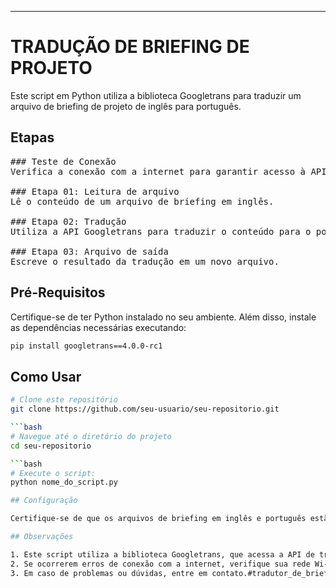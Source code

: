 -----------------------------------------
# TRADUÇÃO DE BRIEFING DE PROJETO

Este script em Python utiliza a biblioteca Googletrans para traduzir um arquivo de briefing de projeto de inglês para português.

## Etapas
<pre>
### Teste de Conexão
Verifica a conexão com a internet para garantir acesso à API de tradução do Google.

### Etapa 01: Leitura de arquivo
Lê o conteúdo de um arquivo de briefing em inglês.

### Etapa 02: Tradução
Utiliza a API Googletrans para traduzir o conteúdo para o português.

### Etapa 03: Arquivo de saída
Escreve o resultado da tradução em um novo arquivo.
</pre>

## Pré-Requisitos
Certifique-se de ter Python instalado no seu ambiente. Além disso, instale as dependências necessárias executando:

```bash
pip install googletrans==4.0.0-rc1
```

## Como Usar

```bash
# Clone este repositório
git clone https://github.com/seu-usuario/seu-repositorio.git

```bash
# Navegue até o diretório do projeto
cd seu-repositorio

```bash
# Execute o script:
python nome_do_script.py

## Configuração

Certifique-se de que os arquivos de briefing em inglês e português estão no mesmo diretório que o script. Os nomes dos arquivos podem ser ajustados no script conforme necessário.

## Observações

1. Este script utiliza a biblioteca Googletrans, que acessa a API de tradução do Google. Verifique a documentação da API para obter informações sobre limites e políticas de uso.
2. Se ocorrerem erros de conexão com a internet, verifique sua rede Wi-Fi ou dados móveis e tente novamente.
3. Em caso de problemas ou dúvidas, entre em contato.#tradutor_de_briefing
